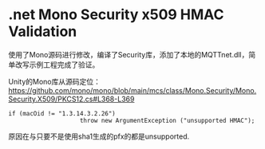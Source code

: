 # .net Mono Security x509 HMAC Validation

使用了Mono源码进行修改，编译了Security库，添加了本地的MQTTnet.dll，简单改写示例工程完成了验证。

Unity的Mono库从源码定位：https://github.com/mono/mono/blob/main/mcs/class/Mono.Security/Mono.Security.X509/PKCS12.cs#L368-L369

```
if (macOid != "1.3.14.3.2.26")
					throw new ArgumentException ("unsupported HMAC");
```

原因在与只要不是使用sha1生成的pfx的都是unsupported.

